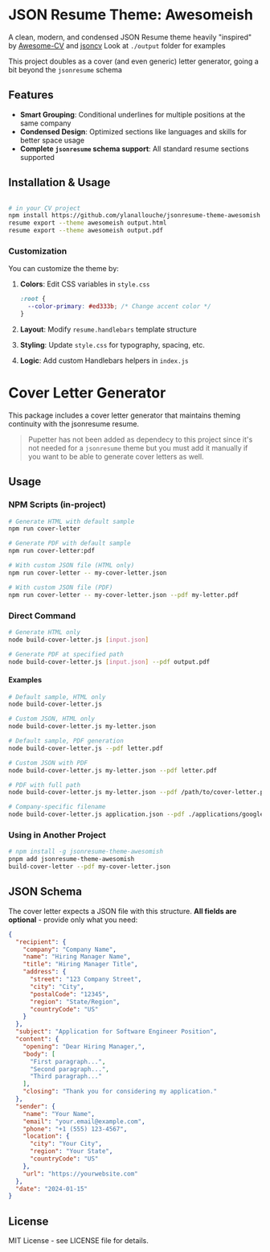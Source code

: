 # JSON Resume Theme: Awesomeish

A clean, modern, and condensed JSON Resume theme heavily "inspired" by [Awesome-CV](https://github.com/posquit0/Awesome-CV) and [jsoncv](https://github.com/reorx/jsoncv) 
Look at `./output` folder for examples

This project doubles as a cover (and even generic) letter generator, going a bit beyond the `jsonresume` schema

## Features

- **Smart Grouping**: Conditional underlines for multiple positions at the same company
- **Condensed Design**: Optimized sections like languages and skills for better space usage
- **Complete `jsonresume` schema support**: All standard resume sections supported

## Installation & Usage

```bash

# in your CV project
npm install https://github.com/ylanallouche/jsonresume-theme-awesomish
resume export --theme awesomeish output.html
resume export --theme awesomeish output.pdf

```

### Customization

You can customize the theme by:

1. **Colors**: Edit CSS variables in `style.css`
   ```css
   :root {
     --color-primary: #ed333b; /* Change accent color */
   }
   ```

2. **Layout**: Modify `resume.handlebars` template structure

3. **Styling**: Update `style.css` for typography, spacing, etc.

4. **Logic**: Add custom Handlebars helpers in `index.js`

# Cover Letter Generator

This package includes a cover letter generator that maintains theming continuity with the jsonresume resume.

> Pupetter has not been added as dependecy to this project since it's not needed for a `jsonresume` theme but you must add it manually if you want to be able to generate cover letters as well.

## Usage

### NPM Scripts (in-project)
```bash
# Generate HTML with default sample
npm run cover-letter

# Generate PDF with default sample  
npm run cover-letter:pdf

# With custom JSON file (HTML only)
npm run cover-letter -- my-cover-letter.json

# With custom JSON file (PDF)
npm run cover-letter -- my-cover-letter.json --pdf my-letter.pdf
```

### Direct Command
```bash
# Generate HTML only
node build-cover-letter.js [input.json]

# Generate PDF at specified path  
node build-cover-letter.js [input.json] --pdf output.pdf
```

#### Examples
```bash
# Default sample, HTML only
node build-cover-letter.js

# Custom JSON, HTML only
node build-cover-letter.js my-letter.json

# Default sample, PDF generation
node build-cover-letter.js --pdf letter.pdf

# Custom JSON with PDF
node build-cover-letter.js my-letter.json --pdf letter.pdf

# PDF with full path
node build-cover-letter.js my-letter.json --pdf /path/to/cover-letter.pdf

# Company-specific filename
node build-cover-letter.js application.json --pdf ./applications/google-2024.pdf
```

### Using in Another Project

```bash
# npm install -g jsonresume-theme-awesomish
pnpm add jsonresume-theme-awesomish
build-cover-letter --pdf my-cover-letter.json
```


## JSON Schema

The cover letter expects a JSON file with this structure. **All fields are optional** - provide only what you need:

```json
{
  "recipient": {
    "company": "Company Name",
    "name": "Hiring Manager Name", 
    "title": "Hiring Manager Title",
    "address": {
      "street": "123 Company Street",
      "city": "City",
      "postalCode": "12345",
      "region": "State/Region", 
      "countryCode": "US"
    }
  },
  "subject": "Application for Software Engineer Position",
  "content": {
    "opening": "Dear Hiring Manager,",
    "body": [
      "First paragraph...",
      "Second paragraph...",
      "Third paragraph..."
    ],
    "closing": "Thank you for considering my application."
  },
  "sender": {
    "name": "Your Name",
    "email": "your.email@example.com", 
    "phone": "+1 (555) 123-4567",
    "location": {
      "city": "Your City",
      "region": "Your State",
      "countryCode": "US"
    },
    "url": "https://yourwebsite.com"
  },
  "date": "2024-01-15"
}
```


## License

MIT License - see LICENSE file for details.
